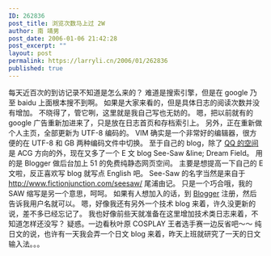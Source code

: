 ```yaml
---
ID: 262836
post_title: 浏览次数马上过 2W
author: 南 靖男
post_date: 2006-01-06 21:42:28
post_excerpt: ""
layout: post
permalink: https://larryli.cn/2006/01/262836
published: true
---
```

每天近百次的到访记录不知道是怎么来的？
难道是搜索引擎，但是在 google 乃至 baidu 上面根本搜不到啊。
如果是大家来看的，但是具体日志的阅读次数并没有增加。
不晓得了，管它咧，这里就是我自己写也无妨的。
嗯，把以前就有的 google 广告重新加进来了，只是放在日志首页和存档索引上。
另外，正在重新做个人主页，全部更新为 UTF-8 编码的。
VIM 确实是一个非常好的编辑器，很方便的在 UTF-8 和 GB 两种编码文件中切换。
至于自己的 blog，除了 <a href="http://203138.q-zone.qq.com">QQ 的空间</a>是 ACG 方向的外，现在又多了一个 E 文 blog See-Saw &amp;line; Dream Field。
用的是 Blogger 做后台加上 51 的免费纯静态网页空间。
主要是想提高一下自己的 E 文啦，反正喜欢写 blog 就写点 English 吧。
See-Saw 的名字当然是来自于 http://www.fictionjunction.com/seesaw/ 尾浦由记。
只是一个巧合哦，我的 SAW 缩写是另一个意思，呵呵。
如果有人想加入的话，到 <a href="http://www.blogger.com">Blogger</a> 注册，然后告诉我用户名就可以。
嗯，好像我还有另外一个技术 blog 来着，许久没更新的说，差不多已经忘记了。
我也好像前些天就准备在这里增加技术类日志来着，不知道怎样还没写？
疑惑。一边看秋叶原 COSPLAY 王者选手赛一边反省吧～～
纯日文的说，也许有一天我会弄一个日文 blog 来着，昨天上班就研究了一天的日文输入法。。。